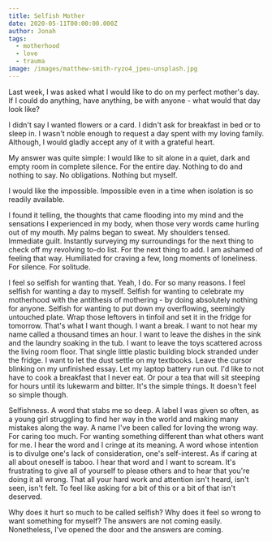 ```yaml
---
title: Selfish Mother
date: 2020-05-11T00:00:00.000Z
author: Jonah
tags:
  - motherhood
  - love
  - trauma
image: /images/matthew-smith-ryzo4_jpeu-unsplash.jpg
---
```

Last week, I was asked what I would like to do on my perfect mother's day. If I could do anything, have anything, be with anyone - what would that day look like? 

I didn't say I wanted flowers or a card. I didn't ask for breakfast in bed or to sleep in. I wasn't noble enough to request a day spent with my loving family. Although, I would gladly accept any of it with a grateful heart.

My answer was quite simple: I would like to sit alone in a quiet, dark and empty room in complete silence. For the entire day. Nothing to do and nothing to say. No obligations. Nothing but myself.  

I would like the impossible. Impossible even in a time when isolation is so readily available. 

I found it telling, the thoughts that came flooding into my mind and the sensations I experienced in my body, when those very words came hurling out of my mouth. My palms began to sweat. My shoulders tensed. Immediate guilt. Instantly surveying my surroundings for the next thing to check off my revolving to-do list. For the next thing to add. I am ashamed of feeling that way. Humiliated for craving a few, long moments of loneliness. For silence. For solitude. 

I feel so selfish for wanting that. Yeah, I do. For so many reasons. I feel selfish for wanting a day to myself. Selfish for wanting to celebrate my motherhood with the antithesis of mothering - by doing absolutely nothing for anyone. Selfish for wanting to put down my overflowing, seemingly untouched plate. Wrap those leftovers in tinfoil and set it in the fridge for tomorrow. That's what I want though. I want a break. I want to not hear my name called a thousand times an hour. I want to leave the dishes in the sink and the laundry soaking in the tub. I want to leave the toys scattered across the living room floor. That single little plastic building block stranded under the fridge. I want to let the dust settle on my textbooks. Leave the cursor blinking on my unfinished essay. Let my laptop battery run out. I'd like to not have to cook a breakfast that I never eat. Or pour a tea that will sit steeping for hours until its lukewarm and bitter. It's the simple things. It doesn't feel so simple though. 

Selfishness. A word that stabs me so deep. A label I was given so often, as a young girl struggling to find her way in the world and making many mistakes along the way. A name I've been called for loving the wrong way. For caring too much. For wanting something different than what others want for me. I hear the word and I cringe at its meaning. A word whose intention is to divulge one's lack of consideration, one's self-interest. As if caring at all about oneself is taboo. I hear that word and I want to scream. It's frustrating to give all of yourself to please others and to hear that you're doing it all wrong. That all your hard work and attention isn't heard, isn't seen, isn't felt. To feel like asking for a bit of this or a bit of that isn't deserved.   

Why does it hurt so much to be called selfish? Why does it feel so wrong to want something for myself? The answers are not coming easily. Nonetheless, I've opened the door and the answers are coming.
